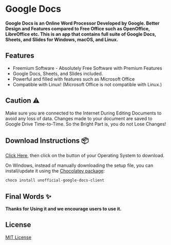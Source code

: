 # Google Docs
**Google Docs is an Online Word Processor Developed by Google. Better Design and Features compared to Free Office such as OpenOffice, LibreOffice etc. This is an app that contains full suite of Google Docs, Sheets, and Slides for Windows, macOS, and Linux.**

## Features
- Freemium Software - Absolutely Free Software with Premium Features
- Google Docs, Sheets, and Slides included.
- Powerful and filled with features such as Microsoft Office
- Compatible with Linux! (Microsoft Office is not compatible with Linux.)

## Caution ⚠️
Make sure you are connected to the Internet During Editing Documents to avoid any loss of data. Changes made to your document are saved to Google Drive Time-to-Time. So the Bright Part is, you do not Lose Changes!

## Download Instructions 📦
[Click Here](https://complabs.in/apps/Google-Docs/), then click on the button of your Operating System to download.

On Windows, instead of manually downloading the setup file, you can install/update it using the [Chocolatey package](https://community.chocolatey.org/packages/unofficial-google-docs-client):
```powershell
choco install unofficial-google-docs-client
```

## Final Words ✨
**Thanks for Using it and we encourage users to use it.**

## License
[MIT License](LICENSE.md)
